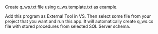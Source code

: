 Create q_ws.txt file using q_ws.template.txt as example.

Add this program as External Tool in VS. Then select some file from your project that you want and run this app.
It will automatically create q_ws.cs file with stored procedures from selected SQL Server schema.
